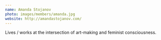 ```yaml
---
name: Amanda Stojanov
photo: images/members/amanda.jpg
website: http://amandastojanov.com/
---
```

Lives / works at the intersection of art-making and feminist consciousness.
